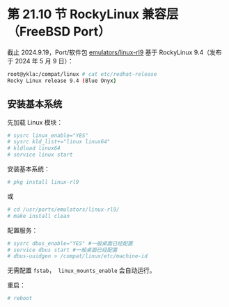 # 第 21.10 节 RockyLinux 兼容层（FreeBSD Port）

截止 2024.9.19，Port/软件包 [emulators/linux-rl9](https://www.freshports.org/emulators/linux-rl9/) 基于 RockyLinux 9.4（发布于 2024 年 5 月 9 日）：

```sh
root@ykla:/compat/linux # cat etc/redhat-release 
Rocky Linux release 9.4 (Blue Onyx)
```

## 安装基本系统

先加载 Linux 模块：

```sh
# sysrc linux_enable="YES"
# sysrc kld_list+="linux linux64"
# kldload linux64
# service linux start
```

安装基本系统：

```sh
# pkg install linux-rl9
```

或

```sh
# cd /usr/ports/emulators/linux-rl9/ 
# make install clean
```

配置服务：

```sh
# sysrc dbus_enable="YES" #一般桌面已经配置
# service dbus start #一般桌面已经配置
# dbus-uuidgen > /compat/linux/etc/machine-id
```

无需配置 `fstab`，` linux_mounts_enable` 会自动运行。

重启：

```sh
# reboot
```

